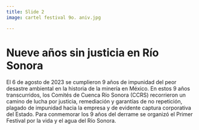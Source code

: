 ```yaml
---
title: Slide 2
image: cartel festival 9o. aniv.jpg

---
```


# Nueve años sin justicia en Río Sonora

El 6 de agosto de 2023 se cumplieron 9 años de impunidad del peor desastre ambiental en la historia de la minería en México. En estos 9 años transcurridos, los Comités de Cuenca Río Sonora (CCRS) recorrieron un camino de lucha por justicia, remediación y garantías de no repetición, plagado de impunidad hacia la empresa y de evidente captura corporativa del Estado. Para conmemorar los 9 años del derrame se organizó el Primer Festival por la vida y el agua del Río Sonora.
